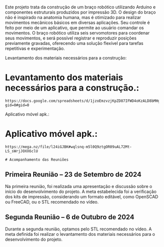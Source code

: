 Este projeto trata da construção de um braço robótico utilizando Arduino e componentes estruturais produzidos por impressão 3D. O design do braço não é inspirado na anatomia humana, mas é otimizado para realizar movimentos mecânicos básicos em diversas aplicações. Seu controle é feito por meio de um aplicativo, que permite ao usuário comandar os movimentos. O braço robótico utiliza seis servomotores para coordenar seus movimentos, e será possível registrar e reproduzir posições previamente gravadas, oferecendo uma solução flexível para tarefas repetitivas e experimentação.

Levantamento dos materiais necessários para a construção:
# Levantamento dos materiais necessários para a construção.:

    https://docs.google.com/spreadsheets/d/1jzoEmzvzjKpZD87IFWD4oKzALD8bMHgYF7cRfeXFDyY/edit?gid=0#gid=0

Aplicativo móvel apk.: 
# Aplicativo móvel apk.: 

    https://mega.nz/file/l24iGJBK#wqlsnq-m5l0Q9ztgOR09uAL72Mt-LS_sWrjJOXX6clU

    # Acompanhamento das Reuniões

## Primeira Reunião – 23 de Setembro de 2024
Na primeira reunião, foi realizada uma apresentação e discussão sobre o início do desenvolvimento do projeto. A meta estabelecida foi a verificação dos kits de impressão, considerando um formato editável, como OpenSCAD ou FreeCAD, ou o STL recomendado no vídeo.

## Segunda Reunião – 6 de Outubro de 2024
Durante a segunda reunião, optamos pelo STL recomendado no vídeo. A meta definida foi realizar o levantamento dos materiais necessários para o desenvolvimento do projeto.
